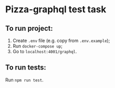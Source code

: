 # Pizza-graphql test task
## To run project:
1) Create `.env` file (e.g. copy from `.env.example`);
2) Run `docker-compose up`;
3) Go to `localhost:4001/graphql`.

## To run tests:
Run `npm run test`.